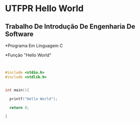 # UTFPR Hello World
## Trabalho De Introdução De Engenharia De Software

*Programa Em Linguagem C

*Função "Hello World"


~~~C


#include <stdio.h>
#include <stdlib.h>


int main(){

  printf("Hello World");

  return 0;

}

~~~~
